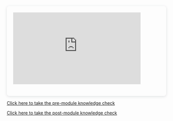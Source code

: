 <div style="position: relative; width: 100%; height: 0; padding-top: 56.2500%;
 padding-bottom: 0; box-shadow: 0 2px 8px 0 rgba(63,69,81,0.16); margin-top: 1.6em; margin-bottom: 0.9em; overflow: hidden;
 border-radius: 8px; will-change: transform;">
  <iframe loading="lazy" style="position: absolute; width: 80%; height: 80%; top: 0; left: 0; border: none; padding: 0;margin: 20;"
    src="https:&#x2F;&#x2F;www.canva.com&#x2F;design&#x2F;DAGGYfTVDFU&#x2F;2okhskRT1PITlyavT1AAOA&#x2F;view?embed" allowfullscreen="allowfullscreen" allow="fullscreen">
  </iframe>
</div>

[Click here to take the pre-module knowledge check](https://forms.gle/i1GvF7vxFe7C3FySA)

[Click here to take the post-module knowledge check](https://forms.gle/msZcdK3EDeMQ2P1DA)

